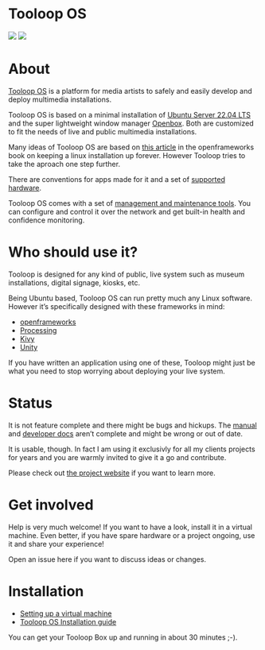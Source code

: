 # Tooloop OS

![](https://img.shields.io/badge/status-kinda%20works-pink.svg)
![](https://img.shields.io/github/license/tooloop/tooloop-os.svg)


# About

[Tooloop OS](http://tooloop.org) is a platform for media artists to safely and easily develop and deploy multimedia installations.

Tooloop OS is based on a minimal installation of [Ubuntu Server 22.04 LTS](https://www.ubuntu.com/download/server) and the super lightweight window manager [Openbox](http://openbox.org). Both are customized to fit the needs of live and public multimedia installations.

Many ideas of Tooloop OS are based on [this article](http://openframeworks.cc/ofBook/chapters/installation_up_4evr_linux.html) in the openframeworks book on keeping a linux installation up forever. However Tooloop tries to take the aproach one step further. 

There are conventions for apps made for it and a set of [supported hardware](http://tooloop.org/Boxes).

Tooloop OS comes with a set of [management and maintenance tools](https://github.com/tooloop/Tooloop-Settings-Server). You can configure and control it over the network and get built-in health and confidence monitoring.


# Who should use it?

Tooloop is designed for any kind of public, live system such as museum installations, digital signage, kiosks, etc.

Being Ubuntu based, Tooloop OS can run pretty much any Linux software. However it’s specifically designed with these frameworks in mind:

- [openframeworks](http://openframeworks.cc/)
- [Processing](https://processing.org)
- [Kivy](https://kivy.org/)
- [Unity](https://unity3d.com)

If you have written an application using one of these, Tooloop might just be what you need to stop worrying about deploying your live system.


# Status

It is not feature complete and there might be bugs and hickups. The [manual](http://tooloop.org/Manual) and [developer docs](http://tooloop.org/Development) aren’t complete and might be wrong or out of date.

It is usable, though. In fact I am using it exclusivly for all my clients projects for years and you are warmly invited to give it a go and contribute.

Please check out [the project website](http://tooloop.org) if you want to learn more.


# Get involved

Help is very much welcome! If you want to have a look, install it in a virtual machine. Even better, if you have spare hardware or a project ongoing, use it and share your experience!

Open an issue here if you want to discuss ideas or changes.  


# Installation

- [Setting up a virtual machine](http://tooloop.org/Manual/Installation/Virtual%20machine)
- [Tooloop OS Installation guide](http://tooloop.org/Manual/Installation/Installation)

You can get your Tooloop Box up and running in about 30 minutes ;-).
